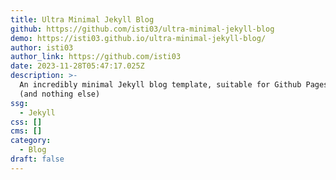 ```yaml
---
title: Ultra Minimal Jekyll Blog
github: https://github.com/isti03/ultra-minimal-jekyll-blog
demo: https://isti03.github.io/ultra-minimal-jekyll-blog/
author: isti03
author_link: https://github.com/isti03
date: 2023-11-28T05:47:17.025Z
description: >-
  An incredibly minimal Jekyll blog template, suitable for Github Pages blogging
  (and nothing else)
ssg:
  - Jekyll
css: []
cms: []
category:
  - Blog
draft: false
---
```

